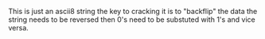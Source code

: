 This is just an ascii8 string the key to cracking it is to "backflip" the data the string needs to be reversed then 0's need to be substuted with 1's and vice versa.
